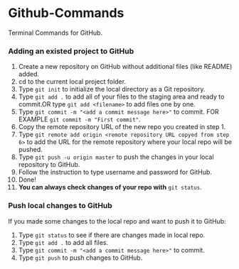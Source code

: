 # Github-Commands
Terminal Commands for GitHub.  
### Adding an existed project to GitHub
1. Create a new repository on GitHub without additional files (like README) added.
2. cd to the current local project folder.
3. Type `git init` to initialize the local directory as a Git repository.
4. Type `git add .` to add all of your files to the staging area and ready to commit.OR type `git add <filename>` to add files one by one. 
5. Type `git commit -m "<add a commit message here>"` to commit. FOR EXAMPLE `git commit -m "First commit"`. 
6. Copy the remote repository URL of the new repo you created in step 1.  
7. Type `git remote add origin <remote repository URL copyed from step 6>` to add the URL for the remote repository where your local repo will be pushed. 
8. Type `git push -u origin master` to push the changes in your local repository to GitHub. 
9. Follow the instruction to type username and password for GitHub.
10. Done!
11. __You can always check changes of your repo with__ `git status`. 

### Push local changes to GitHub
If you made some changes to the local repo and want to push it to GitHub:  
1. Type `git status` to see if there are changes made in local repo.  
2. Type `git add .` to add all files.
3. Type `git commit -m "<add a commit message here>"` to commit. 
4. Type `git push` to push changes to GitHub. 

